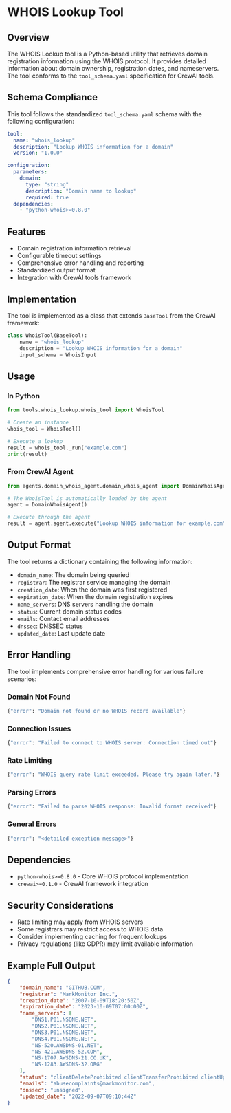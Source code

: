 # WHOIS Lookup Tool

## Overview

The WHOIS Lookup tool is a Python-based utility that retrieves domain registration information using the WHOIS protocol. It provides detailed information about domain ownership, registration dates, and nameservers. The tool conforms to the `tool_schema.yaml` specification for CrewAI tools.

## Schema Compliance

This tool follows the standardized `tool_schema.yaml` schema with the following configuration:

```yaml
tool:
  name: "whois_lookup"
  description: "Lookup WHOIS information for a domain"
  version: "1.0.0"

configuration:
  parameters:
    domain:
      type: "string"
      description: "Domain name to lookup"
      required: true
  dependencies:
    - "python-whois>=0.8.0"
```

## Features

- Domain registration information retrieval
- Configurable timeout settings
- Comprehensive error handling and reporting
- Standardized output format
- Integration with CrewAI tools framework

## Implementation

The tool is implemented as a class that extends `BaseTool` from the CrewAI framework:

```python
class WhoisTool(BaseTool):
    name = "whois_lookup"
    description = "Lookup WHOIS information for a domain"
    input_schema = WhoisInput
```

## Usage

### In Python

```python
from tools.whois_lookup.whois_tool import WhoisTool

# Create an instance
whois_tool = WhoisTool()

# Execute a lookup
result = whois_tool._run("example.com")
print(result)
```

### From CrewAI Agent

```python
from agents.domain_whois_agent.domain_whois_agent import DomainWhoisAgent

# The WhoisTool is automatically loaded by the agent
agent = DomainWhoisAgent()

# Execute through the agent
result = agent.agent.execute("Lookup WHOIS information for example.com")
```

## Output Format

The tool returns a dictionary containing the following information:

- `domain_name`: The domain being queried
- `registrar`: The registrar service managing the domain
- `creation_date`: When the domain was first registered
- `expiration_date`: When the domain registration expires
- `name_servers`: DNS servers handling the domain
- `status`: Current domain status codes
- `emails`: Contact email addresses
- `dnssec`: DNSSEC status
- `updated_date`: Last update date

## Error Handling

The tool implements comprehensive error handling for various failure scenarios:

### Domain Not Found
```python
{"error": "Domain not found or no WHOIS record available"}
```

### Connection Issues
```python
{"error": "Failed to connect to WHOIS server: Connection timed out"}
```

### Rate Limiting
```python
{"error": "WHOIS query rate limit exceeded. Please try again later."}
```

### Parsing Errors
```python
{"error": "Failed to parse WHOIS response: Invalid format received"}
```

### General Errors
```python
{"error": "<detailed exception message>"}
```

## Dependencies

- `python-whois>=0.8.0` - Core WHOIS protocol implementation
- `crewai>=0.1.0` - CrewAI framework integration

## Security Considerations

- Rate limiting may apply from WHOIS servers
- Some registrars may restrict access to WHOIS data
- Consider implementing caching for frequent lookups
- Privacy regulations (like GDPR) may limit available information

## Example Full Output

```json
{
    "domain_name": "GITHUB.COM",
    "registrar": "MarkMonitor Inc.",
    "creation_date": "2007-10-09T18:20:50Z",
    "expiration_date": "2023-10-09T07:00:00Z",
    "name_servers": [
        "DNS1.P01.NSONE.NET",
        "DNS2.P01.NSONE.NET",
        "DNS3.P01.NSONE.NET",
        "DNS4.P01.NSONE.NET",
        "NS-520.AWSDNS-01.NET",
        "NS-421.AWSDNS-52.COM",
        "NS-1707.AWSDNS-21.CO.UK",
        "NS-1283.AWSDNS-32.ORG"
    ],
    "status": "clientDeleteProhibited clientTransferProhibited clientUpdateProhibited",
    "emails": "abusecomplaints@markmonitor.com",
    "dnssec": "unsigned",
    "updated_date": "2022-09-07T09:10:44Z"
}
```
